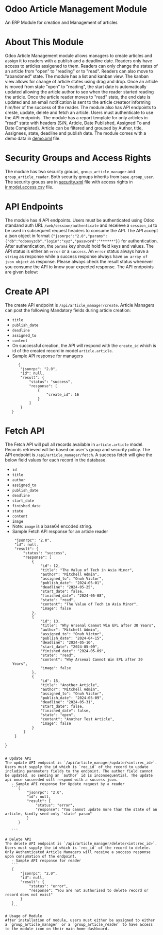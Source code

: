 # Odoo Article Management Module
An ERP Module for creation and Management of articles

# About This Module
Odoo Article Management module allows managers to create articles and assign it to readers with a publish and a deadline date. Readers only have access to articles assigened to them. Readers can only change the states of an article from "open" to "reading" or to "read". Readers can also move to "abandoned" state. The module has a list and kanban view. The kanban view allows for change of article states using drag and drop. Once an article is moved from state "open" to "reading", the start date is automatically updated allowing the article author to see when the reader started reading the article. Once the article reader moves to "read" state, the end date is updated and an email notification is sent to the article createor informing him/her of the success of the reader. The module also has API endpoints to creste, update, delete and fetch an article. Users must authenticate to use the API endpoints. The module has a report template for only articles in "read" state with headers (S/N, Article, Date Published, Assigned To and Date Completed). Article can be filtered and grouped by Author, title, Assignees, state, deadline and publish date. The module comes with a demo data in [demo.xml](demo/demo.xml) file.

# Security Groups and Access Rights
The module has two security groups, `group_article_manager` and `group_article_reader`. Both security groups inherits from `base.group_user`. The security groups are in [security.xml](security/security.xml) file with access rights in [ir.model.access.csv](security/ir.model.access.csv) file.

# API Endpoints
The module has 4 API endpoints. Users must be authenticated using Odoo standand auth URL `/web/session/authenticate` and receieve a `session_id` to be used in subsequent request headers to consume the API. The API accept a json object in format `{"jsonrpc":"2.0","params":{"db":"odooxyzdb","login":"xyz","password":"******"}}` for authentication. After authentication, the `params` key should hold field keys and values. The API status is either an `error` or a `success`. An `error` status always have a `string` as response while a success response always have `an array of json object` as response. Please always check the result status whenever you consume the API to know your expected response. The API endpoints are given below:

   # Create API
   The create API endpoint is `/api/article_manager/create`. Article Managers can post the following Mandatory fields during article creation:
   - `title`
   - `publish_date`
   - `deadline`
   - `assigned_to`
   - `content`
   - On successful creation, the API will respond with the `create_id` which is id of the created record in model `article.article`.
   - Sample API response for managers
   ```
         {
          "jsonrpc": "2.0",
          "id": null,
          "result": {
              "status": "success",
              "response": [
                  {
                      "create_id": 16
                  }
              ]
          }
      }
   ```

   # Fetch API
   The Fetch API will pull all records available in `article.article` model. Records retrieved will be based on user's group and security policy. The API endpoint is `/api/article_manager/fetch`. A success fetch will give the below field values for each record in the database.
   - `id`
   - `title`
   - `author`
   - `assigned_to`
   - `publish_date`
   - `deadline`
   - `start_date`
   - `finished_date`
   - `state`
   - `content`
   - `image`
   - Note: `image` is a base64 encoded string.
   - Sample Fetch API response for an article reader
      ```{
       "jsonrpc": "2.0",
       "id": null,
       "result": {
           "status": "success",
           "response": [
               {
                   "id": 12,
                   "title": "The Value of Tech in Asia Minor",
                   "author": "Mitchell Admin",
                   "assigned_to": "Onuh Victor",
                   "publish_date": "2024-05-01",
                   "deadline": "2024-05-25",
                   "start_date": false,
                   "finished_date": "2024-05-08",
                   "state": "read",
                   "content": "The Value of Tech in Asia Minor",
                   "image": false
               },
               {
                   "id": 13,
                   "title": "Why Arsenal Cannot Win EPL after 30 Years",
                   "author": "Mitchell Admin",
                   "assigned_to": "Onuh Victor",
                   "publish_date": "2024-04-15",
                   "deadline": "2024-05-10",
                   "start_date": "2024-05-09",
                   "finished_date": "2024-05-09",
                   "state": "read",
                   "content": "Why Arsenal Cannot Win EPL after 30 Years",
                   "image": false
               },
               {
                   "id": 15,
                   "title": "Another Article",
                   "author": "Mitchell Admin",
                   "assigned_to": "Onuh Victor",
                   "publish_date": "2024-05-09",
                   "deadline": "2024-05-31",
                   "start_date": false,
                   "finished_date": false,
                   "state": "open",
                   "content": "Another Test Article",
                   "image": false
               }
           ]
       }
   }
   ```

   # Update API
   The update API endpoint is `/api/article_manager/update/<int:rec_id>`. Users must supply the id which is `rec_id` of the record to update including parameters fields to the endpoint. The author field cannot be updated, so sending an `author` id is inconsequential. The update api once succeeded will respond with a success json.
      - Sample API response for Update request by a reader
      ```{
             "jsonrpc": "2.0",
             "id": null,
             "result": {
                 "status": "error",
                 "response": "You cannot update more than the state of an article, kindly send only 'state' param"
             }
         }

      ```

   # Delete API
   The delete API endpoint is `/api/article_manager/delete/<int:rec_id>`. Users must supply the id which is `rec_id` of the record to delete. Only Authenticated Article Managers will receive a success response upon consumation of the endpoint.
      - Sample API response for reader
      ```
      {
          "jsonrpc": "2.0",
          "id": null,
          "result": {
              "status": "error",
              "response": "You are not authorised to delete record or record does not exist"
          }
      }
      ```

# Usage of Module
After installation of module, users must either be assigned to either a `group_article_manager` or a `group_article_reader` to have access to the module icon on their main home dashboard.
